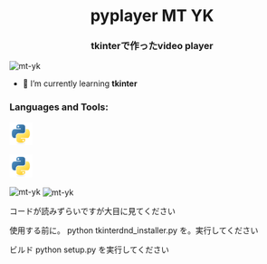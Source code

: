 <h1 align="center">pyplayer MT YK</h1>
<h3 align="center">tkinterで作ったvideo player</h3>

<p align="left"> <img src="https://komarev.com/ghpvc/?username=mt-yk&label=Profile%20views&color=0e75b6&style=flat" alt="mt-yk" /> </p>

- 🌱 I’m currently learning **tkinter**

<p align="left">
</p>

<h3 align="left">Languages and Tools:</h3>
<p align="left"> <a href="https://www.python.org" target="_blank" rel="noreferrer"> <img src="https://raw.githubusercontent.com/devicons/devicon/master/icons/python/python-original.svg" alt="python" width="40" height="40"/> </a> </p>
<p align="left"> <a href="https://www.python.org" target="_blank" rel="noreferrer"> <img src="https://raw.githubusercontent.com/devicons/devicon/master/icons/python/python-original.svg" alt="python" width="40" height="40"/> </a> </p>

<p><img align="left" src="https://github-readme-stats.vercel.app/api/top-langs?username=mt-yk&show_icons=true&locale=en&layout=compact" alt="mt-yk" /></p>

<p>&nbsp;<img align="center" src="https://github-readme-stats.vercel.app/api?username=mt-yk&show_icons=true&locale=en" alt="mt-yk" /></p>



コードが読みずらいですが大目に見てください


使用する前に。
python tkinterdnd_installer.py
を。実行してください


ビルド
python setup.py
を実行してください
